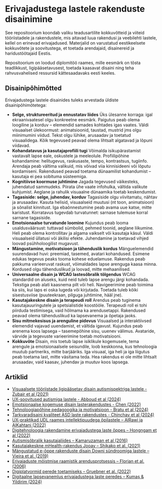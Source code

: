 # Erivajadustega lastele rakenduste disainimine

See repositoorium koondab valiku teadusartilite kokkuvõtteid ja viiteid tööriistadele ja rakendustele, mis aitavad luua rakendusi ja veebilehti lastele, kellel on erinevad erivajadused. Materjalid on varustatud eestikeelsete kokkuvõtete ja soovitustega, et toetada arendajaid, disainereid ja haridustöötajaid Eestis.

Repositoorium on loodud diplomitöö raames, mille eesmärk on tõsta teadlikkust, ligipääsetavusest, toetada kaasavat disaini ning teha rahvusvahelised ressursid kättesaadavaks eesti keeles.

## Disainipõhimõtted

Erivajadustega lastele disainides tuleks arvestada üldiste disainipõhimõtetega:

- **Selge, struktureeritud ja ennustatav liides**
Üks ülesanne korraga: igal ekraanivaatesel olgu konkreetne eesmärk.
Paigutus peab olema loogiline ja korduv – elemendid samades kohtades igas vaates.
Väldi visuaalset ülekoormust: animatsioonid, taustad, mustrid jms olgu miinimumini viidud.
Tekst olgu lühike, arusaadav ja toetatud visuaalidega.
Kõik tegevused peavad olema lihtsalt algatavad ja lõpuni viidavad.
- **Kohandatavus ja kasutajaprofiili tugi**
Võimalda isikupärastamist vastavalt lapse eale, oskustele ja meeleolule.
Profiilipõhine kohandamine: helitugevus, raskusaste, tempo, kontrastsus, tugiinfo.
Arendaja peab vältima valikuid, mis võivad viia kinnisideeni või lõputu kordamiseni.
Rakendused peavad toetama dünaamilist kohandumist – kasutaja ei pea sobituma süsteemiga.
- **Kognitiivse koormuse juhtimine**
Jagada tegevused väikesteks, juhendatud sammudeks.
Piirata ühe vaate infohulka, vältida valikute kuhjumist.
Aeglane ja rahulik visuaalne dünaamika toetab keskendumist.
- **Tagasiside: selge, juhendav, korduv**
Tagasiside olgu viivitamatu, nähtav ja arusaadav.
Kasuta helisid, visuaalseid muutusi (nt toon, animatsioon) ja sõnalist kinnitust.
Iga ebaõnnestumine peab avama uue katse, mitte karistust.
Korratavus tugevdab turvatunnet: sarnase tulemuse korral sarnane tagasiside.
- **Emotsionaalse turvatunde loomine**
Kujundus peab looma usaldusväärsust: tuttavad sümbolid, pehmed toonid, aeglane liikumine.
Heli peab olema kontrollitav ja algama vaikselt või kasutaja käsul.
Väldi visuaalseid üllatusi või äkilisi efekte.
Juhendamine ja toetavad vihjed loovad psühholoogilist mugavust.
- **Mängustamine, motivatsioon ja tähenduslik kordus**
Mänguelemendid suurendavad huvi: preemiad, tasemed, avatari kohandused.
Esimene edukas tegevus peaks tooma kohese eduelamuse.
Rakendus peab pakkuma varieeruvat raskust, võimaldades lapse arenguga kaasa minna.
Kordused olgu tähenduslikud ja loovad, mitte mehaanilised.
- **Universaalne disain ja WCAG lastesõbralik tõlgendus**
WCAG standardid on aluseks, kuid neid tuleb lapse arengu järgi kohandada.
Tekstiga peab alati kaasnema pilt või heli.
Navigeerimine peab toimima ka siis, kui laps ei oska lugeda või kirjutada.
Toetada tuleb kõiki sisestusviise (puuteekraan, pilguga juhtimine, hääl jne).
- **Kasutajakeskne disain ja terapeudi roll**
Arendus peab tuginema kasutajauuringutele ja spetsialistide koostööle.
Terapeudi roll ei tohi piirduda testimisega, vaid hõlmama ka arendusetappi.
Rakendused peavad olema tähenduslikud ka lapsevanema ja õpetaja jaoks.
- **Sisu mitmekesisus ja arenguline pidevus**
Visuaalsed ja interaktiivsed elemendid vajavad uuendamist, et vältida igavust.
Kujundus peab arenema koos lapsega – tasemepõhine sisu, uuenev välimus.
Avataride, värvide ja tegevuste varieerimine toetab motivatsiooni.
- **Kokkuvõte**
Disain, mis toetub lapse isiklikule kogemusele, tema arengule ja emotsionaalsele seisundile, loob keskkonna, kus tehnoloogia muutub partneriks, mitte barjääriks. Iga visuaal, iga heli ja iga liigutus peab toetama last, mitte väsitama teda. Hea rakendus ei ole mitte lihtsalt arusaadav, vaid kaasav, juhendav ja muutuv koos lapsega.

## Artiklid
- [Visuaalsete tööriistade ligipääsetav disain autismispektriga lastele - Zubair et al (2021)](https://tluhk.github.io/rakenduste_disain_erivajadustega_lastele/artikkel_zubair_2021.html)
- [UX-soovitused autismiga lastele - Abboud et al (2024)](https://tluhk.github.io/rakenduste_disain_erivajadustega_lastele/artikkel_abboud_2024.html)
- [Emotsionaalse kogemuse disain lasterakendustes - Chen (2022)](https://tluhk.github.io/rakenduste_disain_erivajadustega_lastele/artikkel_chen_2022.html)
- [Tehnoloogiapõhine pedagoogika ja motivatsioon - Bratu et al (2024)](https://tluhk.github.io/rakenduste_disain_erivajadustega_lastele/artikkel_bratu_2024.html)
- [Tarkvaradisaini kvaliteet ASD laste rakendustes - Chinchay et al (2024)](https://tluhk.github.io/rakenduste_disain_erivajadustega_lastele/artikkel_chinchay_2024.html)
- [UX-praktikad UDL raames intellektipuudega õpilastele – AlRawi ja AlKahtani (2022)](https://tluhk.github.io/rakenduste_disain_erivajadustega_lastele/artikkel_alrawi_2022.html)
- [Digitehnoloogia rakendamine erivajadustega laste õppes – Hongngam et al (2022)](https://tluhk.github.io/rakenduste_disain_erivajadustega_lastele/artikkel_hongngam_2022.html)
- [Autismisõbralik kasutajaliides – Kamaruzaman et al (2016)](https://tluhk.github.io/rakenduste_disain_erivajadustega_lastele/artikkel_kamaruzaman_2016.html)
- [Kasutajakeskne mHealth-rakendus Jooay – Shikako et al. (2021)](https://tluhk.github.io/rakenduste_disain_erivajadustega_lastele/artikkel_shikako_2021.html)
- [Mängustatud e-õppe rakenduste disain Downi sündroomiga lastele – Vieira et al. (2019)](https://tluhk.github.io/rakenduste_disain_erivajadustega_lastele/artikkel_vieira_2019.html)
- [Erivajaduste mõistmise raamistik arendusprotsessis – Florian et al. (2006)](https://tluhk.github.io/rakenduste_disain_erivajadustega_lastele/artikkel_florian_2006.html)
- [Digiplatvormid perede toetamiseks – Gruebner et al. (2022)](https://tluhk.github.io/rakenduste_disain_erivajadustega_lastele/artikkel_gruebner_2022.html)
- [Digitaalne lapsevanemlus erivajadustega laste peredes – Kumaş & Yildirim (2024)](https://tluhk.github.io/rakenduste_disain_erivajadustega_lastele/artikkel_kumas_2024.html)
